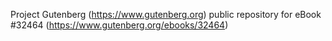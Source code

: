 Project Gutenberg (https://www.gutenberg.org) public repository for eBook #32464 (https://www.gutenberg.org/ebooks/32464)
